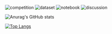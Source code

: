 ![competition](https://road-to-kaggle-grandmaster.vercel.app/api/badges/datascientistfp/competition)
![dataset](https://road-to-kaggle-grandmaster.vercel.app/api/badges/datascientistfp/dataset)
![notebook](https://road-to-kaggle-grandmaster.vercel.app/api/badges/datascientistfp/notebook)
![discussion](https://road-to-kaggle-grandmaster.vercel.app/api/badges/datascientistfp/discussion)

[](https://github.com/anuraghazra/github-readme-stats)![Anurag's GitHub stats](https://github-readme-stats.vercel.app/api?username=Fpiotro&count_private=true&show_icons=true&theme=tokyonight)

[![Top Langs](https://github-readme-stats.vercel.app/api/top-langs/?username=Fpiotro&layout=compact)](https://github.com/anuraghazra/github-readme-stats)

